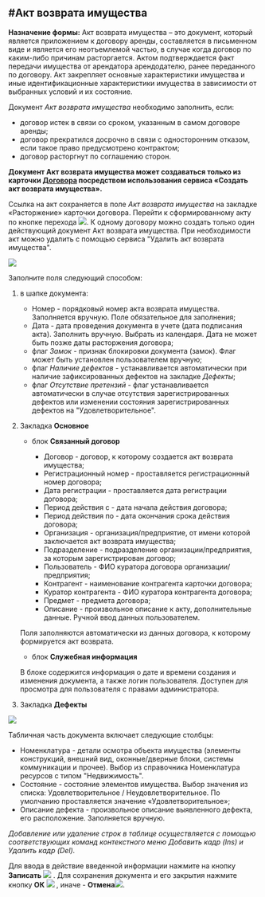 ﻿#Акт возврата имущества
----------

**Назначение формы:** Акт возврата имущества – это документ, который является приложением к договору аренды, составляется в письменном виде и является его неотъемлемой частью, в случае когда договор по каким-либо причинам расторгается.
Актом подтверждается факт передачи имущества от арендатора арендодателю, ранее переданного по договору. Акт закрепляет основные характеристики имущества и иные идентификационные характеристики имущества в зависимости от выбранных условий и их состояние.

Документ *Акт возврата имущества* необходимо заполнить, если:
- договор истек в связи со сроком, указанным в самом договоре аренды;
- договор прекратился досрочно в связи с односторонним отказом, если такое право предусмотрено контрактом;
- договор расторгнут по соглашению сторон.

**Документ Акт возврата имущества может создаваться только из карточки [Договора](topic:.НСИ.Мастер-данные.Договоры) посредством использования сервиса «Создать акт возврата имущества».**

Ссылка на акт сохраняется в поле *Акт возврата имущества* на закладке «Расторжение» карточки договора. Перейти к сформированному акту по кнопке перехода ![](topic:Com.AddFiles.Buttons.Btn_go.png).
К одному договору можно создать только один действующий документ Акт возврата имущества. При необходимости акт можно удалить с помощью сервиса "Удалить акт возврата имущества".

![](topic:.НСИ.AddFiles.Screenshot_20017.jpg)

Заполните поля следующий способом:

1. в шапке документа:

    - Номер  - порядковый номер акта возврата имущества. Заполняется вручную. Поле обязательное для заполнения;
    - Дата - дата проведения документа в учете (дата подписания акта). Заполнить вручную. Выбрать из календаря. Дата не может быть позже даты расторжения договора;
    - флаг *Замок* - признак блокировки документа (замок). Флаг может быть установлен пользователем вручную;
    - флаг *Наличие дефектов* - устанавливается автоматически при наличие зафиксированных дефектов на закладке *Дефекты*;
    - флаг *Отсутствие претензий* - флаг устанавливается автоматически в случае отсутствия зарегистрированных дефектов или изменении состояния зарегистрированных дефектов на "Удовлетворительное".

2. Закладка **Основное**

    * блок **Связанный договор**

        - Договор - договор, к которому создается акт возврата имущества;
        - Регистрационный номер - проставляется регистрационный номер договора;
        - Дата регистрации - проставляется дата регистрации договора;
        - Период действия с - дата начала действия договора;
        - Период действия по - дата окончания срока действия договора;
        - Организация - организация/предприятие, от имени которой заключается акт возврата имущества;
        - Подразделение - подразделение организации/предприятия, за которым зарегистрирован договор;
        - Пользователь - ФИО куратора договора организации/предприятия;
        - Контрагент - наименование контрагента карточки договора;
        - Куратор контрагента - ФИО куратора контрагента договора;
        - Предмет - предмета договора;
        - Описание - произвольное описание к акту, дополнительные данные. Ручной ввод данных пользователем.

     Поля заполняются автоматически из данных договора, к которому формируется акт возврата.

     * блок **Служебная информация**

     В блоке содержится информация о дате и времени создания и изменения документа, а также логин пользователя. Доступен для просмотра для пользователя с правами администратора.

3. Закладка **Дефекты**

![](topic:.НСИ.AddFiles.Screenshot_20020.jpg)

Табличная часть документа включает следующие столбцы:

- Номенклатура - детали осмотра объекта имущества (элементы конструкций, внешний вид, оконные/дверные блоки, системы коммуникации и прочее). Выбор из справочника Номенклатура ресурсов с типом "Недвижимость".
- Состояние - состояние элементов имущества. Выбор значения из списка: Удовлетворительное / Неудовлетворительное. По умолчанию проставляется значение «Удовлетворительное»;
- Описание дефекта - произвольное описание выявленного дефекта, его расположение. Заполняется вручную.

*Добавление или удаление строк в таблице осуществляется с помощью соответствующих команд контекстного меню  Добавить кадр (Ins) и  Удалить кадр (Del).* 

Для ввода в действие введенной информации нажмите на кнопку **Записать** ![](topic:.НСИ.AddFiles.Btn_OK.png) .
Для сохранения документа и его закрытия нажмите кнопку **ОК** ![](topic:.НСИ.AddFiles.Btn_Post.png) , иначе  -  **Отмена**![](topic:.НСИ.AddFiles.BtnCloseCancel.png).


